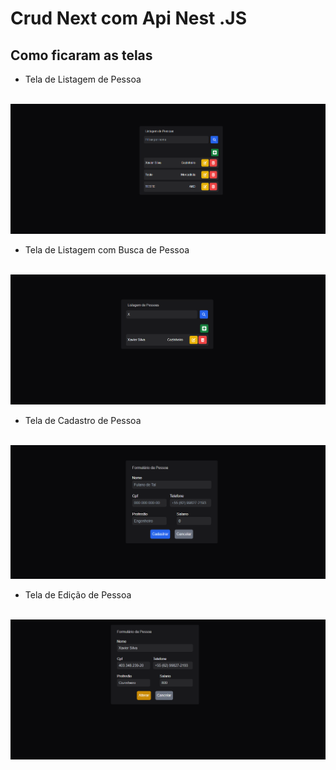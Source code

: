 # Crud Next com Api Nest .JS

## Como ficaram as telas

* Tela de Listagem de Pessoa
<br><br>
<img src="./screens/Lista.png" />

* Tela de Listagem com Busca de Pessoa
<br><br>
<img src="./screens/Busca.png" />

* Tela de Cadastro de Pessoa
<br><br>
<img src="./screens/CadastroForm.png" />

* Tela de Edição de Pessoa
<br><br>
<img src="./screens/EditarForm.png" />